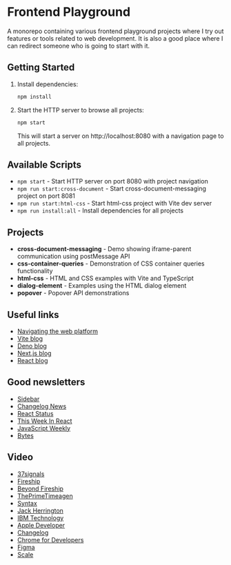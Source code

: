 # Frontend Playground

A monorepo containing various frontend playground projects where I try out features or tools related to web development.
It is also a good place where I can redirect someone who is going to start with it.

## Getting Started

1. Install dependencies:
   ```bash
   npm install
   ```

2. Start the HTTP server to browse all projects:
   ```bash
   npm start
   ```
   This will start a server on http://localhost:8080 with a navigation page to all projects.

## Available Scripts

- `npm start` - Start HTTP server on port 8080 with project navigation
- `npm run start:cross-document` - Start cross-document-messaging project on port 8081
- `npm run start:html-css` - Start html-css project with Vite dev server
- `npm run install:all` - Install dependencies for all projects

## Projects

- **cross-document-messaging** - Demo showing iframe-parent communication using postMessage API
- **css-container-queries** - Demonstration of CSS container queries functionality
- **html-css** - HTML and CSS examples with Vite and TypeScript
- **dialog-element** - Examples using the HTML dialog element
- **popover** - Popover API demonstrations


## Useful links

- [Navigating the web platform](https://patrickbrosset.com/lab/navigating-the-web-platform/?ref=sidebar)
- [Vite blog](https://vite.dev/blog.html)
- [Deno blog](https://deno.com/blog)
- [Next.js blog](https://nextjs.org/blog)
- [React blog](https://react.dev/blog)

## Good newsletters

- [Sidebar](https://sidebar.io)
- [Changelog News](https://changelog.com/news)
- [React Status](https://react.statuscode.com)
- [This Week In React](https://thisweekinreact.com)
- [JavaScript Weekly](https://javascriptweekly.com)
- [Bytes](https://bytes.dev)

## Video

- [37signals](https://www.youtube.com/@37signals/videos)
- [Fireship](https://www.youtube.com/@Fireship)
- [Beyond Fireship](https://www.youtube.com/@beyondfireship)
- [ThePrimeTimeagen](https://www.youtube.com/@ThePrimeTimeagen)
- [Syntax](https://www.youtube.com/@syntaxfm)
- [Jack Herrington](https://www.youtube.com/@jherr/videos)
- [IBM Technology](https://www.youtube.com/@IBMTechnology/videos)
- [Apple Developer](https://www.youtube.com/@AppleDeveloper)
- [Changelog](https://www.youtube.com/@Changelog)
- [Chrome for Developers](https://www.youtube.com/@ChromeDevs)
- [Figma](https://www.youtube.com/@Figma)
- [Scale](https://www.youtube.com/@scaleconference/videos)
